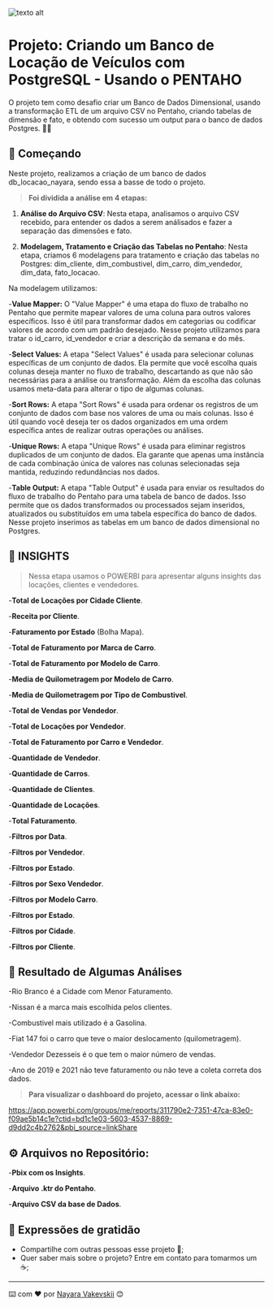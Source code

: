 ![texto alt](https://digitalcollege.com.br/wp-content/webp-express/webp-images/uploads/2022/05/logo-digital.png.webp)


# Projeto: Criando um Banco de Locação de Veículos com PostgreSQL - Usando o PENTAHO

O projeto tem como desafio criar um Banco de Dados Dimensional, usando a transformação ETL de um arquivo CSV no Pentaho, criando tabelas de dimensão e fato, e obtendo com sucesso um output para o banco de dados Postgres. 💼🔗


## 🚀 Começando

Neste projeto, realizamos a criação de um banco de dados db_locacao_nayara, sendo essa a basse de todo o projeto.

> **Foi dividida a análise em 4 etapas:**

1. **Análise do Arquivo CSV**: Nesta etapa, analisamos o arquivo CSV recebido, para entender os dados a serem análisados e fazer a separação das dimensões e fato.

2. **Modelagem, Tratamento e Criação das Tabelas no Pentaho**: Nesta etapa, criamos 6 modelagens para tratamento e criação das tabelas no Postgres:
dim_cliente, dim_combustivel, dim_carro, dim_vendedor, dim_data, fato_locacao.

Na modelagem utilizamos:

-**Value Mapper:** O "Value Mapper" é uma etapa do fluxo de trabalho no Pentaho que permite mapear valores de uma coluna para outros valores específicos. Isso é útil para transformar dados em categorias ou codificar valores de acordo com um padrão desejado. Nesse projeto utilizamos para tratar o id_carro, id_vendedor e criar a descrição da semana e do mês.

-**Select Values:** A etapa "Select Values" é usada para selecionar colunas específicas de um conjunto de dados. Ela permite que você escolha quais colunas deseja manter no fluxo de trabalho, descartando as que não são necessárias para a análise ou transformação. Além da escolha das colunas usamos meta-data para alterar o tipo de algumas colunas.

-**Sort Rows:** A etapa "Sort Rows" é usada para ordenar os registros de um conjunto de dados com base nos valores de uma ou mais colunas. Isso é útil quando você deseja ter os dados organizados em uma ordem específica antes de realizar outras operações ou análises.

-**Unique Rows:** A etapa "Unique Rows" é usada para eliminar registros duplicados de um conjunto de dados. Ela garante que apenas uma instância de cada combinação única de valores nas colunas selecionadas seja mantida, reduzindo redundâncias nos dados.

-**Table Output:** A etapa "Table Output" é usada para enviar os resultados do fluxo de trabalho do Pentaho para uma tabela de banco de dados. Isso permite que os dados transformados ou processados sejam inseridos, atualizados ou substituídos em uma tabela específica do banco de dados. Nesse projeto inserimos as tabelas em um banco de dados dimensional no Postgres.


## 🚀 INSIGHTS

> Nessa etapa usamos o POWERBI para apresentar alguns insights das locações, clientes e vendedores.

-**Total de Locações por Cidade Cliente**.

-**Receita por Cliente**.

-**Faturamento por Estado** (Bolha Mapa).

-**Total de Faturamento por Marca de Carro**.

-**Total de Faturamento por Modelo de Carro**.

-**Media de Quilometragem por Modelo de Carro**.

-**Media de Quilometragem por Tipo de Combustivel**.

-**Total de Vendas por Vendedor**.

-**Total de Locações por Vendedor**.

-**Total de Faturamento por Carro e Vendedor**.

-**Quantidade de Vendedor**.

-**Quantidade de Carros**.

-**Quantidade de Clientes**.

-**Quantidade de Locações**.

-**Total Faturamento**.

-**Filtros por Data**.

-**Filtros por Vendedor**.

-**Filtros por Estado**.

-**Filtros por Sexo Vendedor**.

-**Filtros por Modelo Carro**.

-**Filtros por Estado**.

-**Filtros por Cidade**.

-**Filtros por Cliente**.



## 🚀 **Resultado de Algumas Análises**


-Rio Branco é a Cidade com Menor Faturamento.

-Nissan é a marca mais escolhida pelos clientes.

-Combustivel mais utilizado é a Gasolina.

-Fiat 147 foi o carro que teve o maior deslocamento (quilometragem).

-Vendedor Dezesseis é o que tem o maior número de vendas.

-Ano de 2019 e 2021 não teve faturamento ou não teve a coleta correta dos dados.


> **Para visualizar o dashboard do projeto, acessar o link abaixo:**

https://app.powerbi.com/groups/me/reports/311790e2-7351-47ca-83e0-f09ae5b14c1e?ctid=bd1c1e03-5603-4537-8869-d9dd2c4b2762&pbi_source=linkShare


## ⚙️ Arquivos no Repositório:

-**Pbix com os Insights**.

-**Arquivo .ktr do Pentaho**.

-**Arquivo CSV da base de Dados**.



## 🎁 Expressões de gratidão

* Compartilhe com outras pessoas esse projeto 📢;
* Quer saber mais sobre o projeto? Entre em contato para tomarmos um :coffee:;

---
⌨️ com ❤️ por [Nayara Vakevskii](https://github.com/NayaraWakewski) 😊
